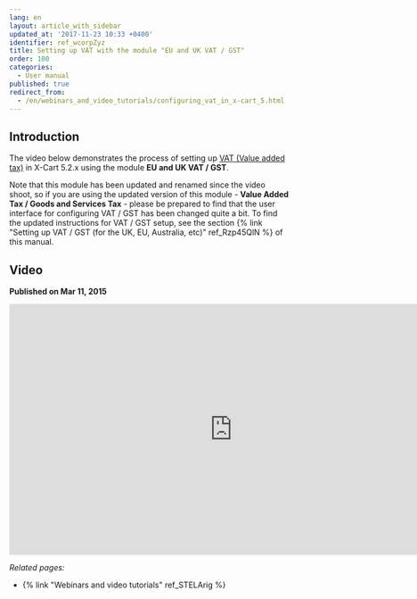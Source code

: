```yaml
---
lang: en
layout: article_with_sidebar
updated_at: '2017-11-23 10:33 +0400'
identifier: ref_wcorpZyz
title: Setting up VAT with the module "EU and UK VAT / GST"
order: 100
categories:
  - User manual
published: true
redirect_from:
  - /en/webinars_and_video_tutorials/configuring_vat_in_x-cart_5.html
---
```


## Introduction

The video below demonstrates the process of setting up [VAT (Value added tax)](http://en.wikipedia.org/wiki/Value_added_tax#With_a_value_added_tax) in X-Cart 5.2.x using the module **EU and UK VAT / GST**. 

Note that this module has been updated and renamed since the video shoot, so if you are using the updated version of this module - **Value Added Tax / Goods and Services Tax** - please be prepared to find that the user interface for configuring VAT / GST has been changed quite a bit. To find the updated instructions for VAT / GST setup, see the section {% link "Setting up VAT / GST (for the UK, EU, Australia, etc)" ref_Rzp45QlN %} of this manual.

## Video
**Published on Mar 11, 2015**
<iframe class="youtube-player" type="text/html" style="width: 800px; height: 450px" src="https://www.youtube.com/embed/kCS54G0QvvU" frameborder="0"></iframe>


_Related pages:_

*   {% link "Webinars and video tutorials" ref_STELArig %}
